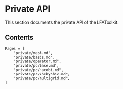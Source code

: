 # Private API

This section documents the private API of the LFAToolkit.

## Contents

```@contents
Pages = [
    "private/mesh.md",
    "private/basis.md",
    "private/operator.md",
    "private/pc/base.md",
    "private/pc/jacobi.md",
    "private/pc/chebyshev.md",
    "private/pc/multigrid.md",
]
```
